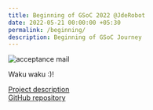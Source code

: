 ```yaml
---
title: Beginning of GSoC 2022 @JdeRobot
date: 2022-05-21 00:00:00 +05:30
permalink: /beginning/
description: Beginning of GSoC Journey
---
```


![acceptance mail](/assets/blog-images/beginning/gsoc_acceptance_post.png)

Waku waku :)!

[Project description](https://summerofcode.withgoogle.com/programs/2022/projects/RJd3bxAY)  
[GitHub repository](https://github.com/TheRoboticsClub/gsoc2022-Prakarsh_Kaushik)  
